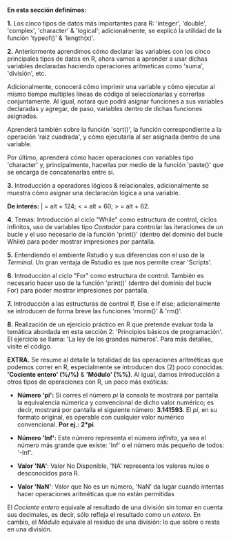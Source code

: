 **En esta sección definimos:**

**1.** Los cinco tipos de datos más importantes para R:
'integer', 'double', 'complex', 'character' & 'logical'; adicionalmente,
se explicó la utilidad de la función 'typeof()' & 'length(x)'.

**2.** Anteriormente aprendimos cómo declarar las variables 
con los cinco principales tipos de datos en R, ahora 
vamos a aprender a usar dichas variables declaradas
haciendo operaciones aritmeticas como 'suma', 'división', etc.

Adicionalmente, conocerá cómo imprimir una variable y 
cómo ejecutar al mismo tiempo multiples líneas de 
código al seleccionarlas y correrlas conjuntamente. Al igual, 
notará que podrá asignar funciones a sus variables declaradas 
y agregar, de paso, variables dentro de dichas funciones asignadas.

Aprenderá también sobre la función 'sqrt()', la función
correspondiente a la operación 'raiz cuadrada', y
cómo ejecutarla al ser asignada dentro de una variable.

Por último, aprenderá cómo hacer operaciones con 
variables tipo 'character' y, principalmente, 
hacerlas por medio de la función 'paste()' que 
se encarga de concatenarlas entre sí. 

**3.** Introducción a operadores lógicos & relacionales,
adicionalmente se muestra cómo asignar una declaración 
lógica a una variable. 

**De interés:** | = alt + 124; < = alt + 60; > = alt + 62.

**4.** Temas: Introducción al ciclo "While" como estructura de control, 
ciclos infinitos, uso de variables tipo _Contador_ para 
controlar las iteraciones de un bucle y el uso necesario 
de la función 'print()' (dentro del dominio del bucle While) 
para poder mostrar impresiones por pantalla.

**5.** Entendiendo el ambiente Rstudio y sus diferencias con el 
uso de la _Terminal_. Un gran ventaja de Rstudio es que nos permite
crear 'Scripts'.

**6.** Introducción al ciclo "For" como estructura de control.
También es necesario hacer uso de la función 'print()' 
(dentro del dominio del bucle For) 
para poder mostrar impresiones por pantalla.

**7.** Introducción a las estructuras de control If, Else e If else; 
adicionalmente se introducen de forma breve las funciones 'rnorm()' & 'rm()'.

**8.** Realización de un ejercicio práctico en R que pretende evaluar toda la 
temática abordada en esta sección 2: 'Principios básicos de programación'. 
El ejercicio se llama: 'La ley de los grandes números'. Para más detalles, 
visite el código. 

**EXTRA.** Se resume al detalle la totalidad de las operaciones aritméticas
que podemos correr en R, especialmente se introducen dos (2) poco conocidas: 
**'Cociente entero' (%/%)** & **'Módulo' (%%)**. Al igual, damos introducción 
a otros tipos de operaciones con R, un poco más exóticas: 

* **Número 'pi':** Si corres el número *pi* la consola te mostrará por pantalla
la equivalencia númerica y convencional de dicho valor numérico; es decir, mostrará 
por pantalla el siguiente número: **3.141593**. El *pi*, en su formato original, es 
operable con cualquier valor numérico convencional. **Por ej.: 2*pi**.

* **Número 'Inf':** Este número representa el número *infinito*, ya sea el número más 
grande que existe: 'Inf' o el número más pequeño de todos: '-Inf'. 

* **Valor 'NA'**: Valor No Disponible, 'NA' representa los valores nulos o desconocidos 
para R. 

* **Valor 'NaN'**: Valor que No es un número, 'NaN' da lugar cuando intentas hacer
operaciones aritméticas que no están permitidas

El _Cociente entero_ equivale al resultado de una división sin tomar en cuenta 
sus decimales, es decir, sólo refleja el resultado como un _entero_. En cambio, 
el _Módulo_ equivale al residuo de una división: lo que sobre o resta en una división.
